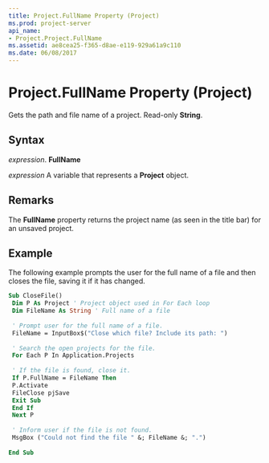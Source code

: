 ```yaml
---
title: Project.FullName Property (Project)
ms.prod: project-server
api_name:
- Project.Project.FullName
ms.assetid: ae8cea25-f365-d8ae-e119-929a61a9c110
ms.date: 06/08/2017
---
```



# Project.FullName Property (Project)

Gets the path and file name of a project. Read-only **String**.


## Syntax

 _expression_. **FullName**

 _expression_ A variable that represents a **Project** object.


## Remarks

The **FullName** property returns the project name (as seen in the title bar) for an unsaved project.


## Example

The following example prompts the user for the full name of a file and then closes the file, saving it if it has changed.


```vb
Sub CloseFile() 
 Dim P As Project ' Project object used in For Each loop 
 Dim FileName As String ' Full name of a file 
 
 ' Prompt user for the full name of a file. 
 FileName = InputBox$("Close which file? Include its path: ") 
 
 ' Search the open projects for the file. 
 For Each P In Application.Projects 
 
 ' If the file is found, close it. 
 If P.FullName = FileName Then 
 P.Activate 
 FileClose pjSave 
 Exit Sub 
 End If 
 Next P 
 
 ' Inform user if the file is not found. 
 MsgBox ("Could not find the file " &; FileName &; ".") 
 
End Sub
```


